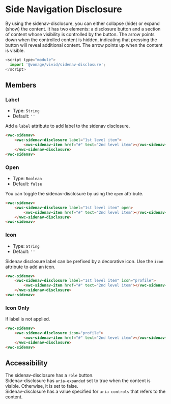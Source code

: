 # Side Navigation Disclosure

By using the sidenav-disclosure, you can either collapse (hide) or expand (show) the content.
It has two elements: a disclosure button and a section of content whose visibility is controlled by the button.
The arrow points down when the controlled content is hidden, indicating that pressing the button will reveal additional content.
The arrow points up when the content is visible.

```js
<script type="module">
  import '@vonage/vivid/sidenav-disclosure';
</script>
```

## Members

### Label

- Type: `String`
- Default: `''`

Add a `label` attribute to add label to the sidenav disclosure.

```html preview
<vwc-sidenav>
    <vwc-sidenav-disclosure label="1st level item">
        <vwc-sidenav-item href="#" text="2nd level item"></vwc-sidenav-item>
    </vwc-sidenav-disclosure>
<vwc-sidenav>
```

### Open

- Type: `Boolean`
- Default: `false`

You can toggle the sidenav-disclosure by using the `open` attribute.

```html preview
<vwc-sidenav>
    <vwc-sidenav-disclosure label="1st level item" open>
        <vwc-sidenav-item href="#" text="2nd level item"></vwc-sidenav-item>
    </vwc-sidenav-disclosure>
<vwc-sidenav>
```

### Icon

- Type: `String`
- Default: `''`

Sidenav disclosure label can be prefixed by a decorative icon.
Use the `icon` attribute to add an icon.

```html preview
<vwc-sidenav>
    <vwc-sidenav-disclosure label="1st level item" icon="profile">
        <vwc-sidenav-item href="#" text="2nd level item"></vwc-sidenav-item>
    </vwc-sidenav-disclosure>
<vwc-sidenav>
```

### Icon Only

If label is not applied.

```html preview
<vwc-sidenav>
    <vwc-sidenav-disclosure icon="profile">
        <vwc-sidenav-item href="#" text="2nd level item"></vwc-sidenav-item>
    </vwc-sidenav-disclosure>
<vwc-sidenav>
```

## Accessibility

The sidenav-disclosure has a `role` button.  
Sidenav-disclosure has `aria-expanded` set to true when the content is visible. Otherwise, it is set to false.  
Sidenav-disclosure has a value specified for `aria-controls` that refers to the content.
